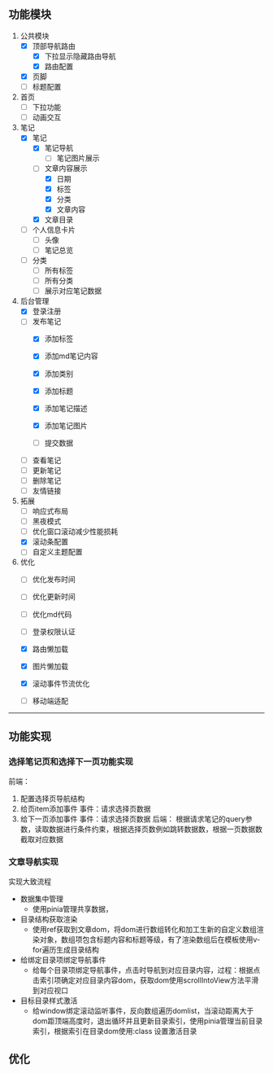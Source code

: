 ## 功能模块
1. 公共模块
    - [x] 顶部导航路由
      - [x] 下拉显示隐藏路由导航
      - [x] 路由配置
    - [x] 页脚
    - [ ] 标题配置
2. 首页
    - [ ] 下拉功能
    - [ ] 动画交互 
3. 笔记
    - [x] 笔记
      - [x] 笔记导航
        - [ ] 笔记图片展示
      - [ ] 文章内容展示
        - [x] 日期
        - [x] 标签
        - [x] 分类
        - [x] 文章内容
      - [x] 文章目录
    - [ ] 个人信息卡片
        - [ ] 头像
        - [ ] 笔记总览
    - [ ] 分类
      - [ ] 所有标签
      - [ ] 所有分类
      - [ ] 展示对应笔记数据
4. 后台管理
    - [x] 登录注册
    - [ ] 发布笔记
        - [x] 添加标签
        - [x] 添加md笔记内容
        - [x] 添加类别
        - [x] 添加标题
        - [x] 添加笔记描述
        - [x] 添加笔记图片

        - [ ] 提交数据  
    - [ ] 查看笔记
    - [ ] 更新笔记
    - [ ] 删除笔记
    - [ ] 友情链接
5. 拓展
    - [ ] 响应式布局
    - [ ] 黑夜模式
    - [ ] 优化窗口滚动减少性能损耗
    - [x] 滚动条配置
    - [ ] 自定义主题配置
6. 优化
    - [ ] 优化发布时间
    - [ ] 优化更新时间
    - [ ] 优化md代码
    - [ ] 登录权限认证
    - [x] 路由懒加载
    - [x] 图片懒加载
    - [x] 滚动事件节流优化
    - [ ] 移动端适配



---
## 功能实现


### 选择笔记页和选择下一页功能实现
前端：
1. 配置选择页导航结构
2. 给页item添加事件
    事件：请求选择页数据
3. 给下一页添加事件
    事件：请求选择页数据
后端：
根据请求笔记的query参数，读取数据进行条件约束，根据选择页数例如跳转数据数，根据一页数据数截取对应数据


### 文章导航实现
实现大致流程
- 数据集中管理
  - 使用pinia管理共享数据，
- 目录结构获取渲染
  - 使用ref获取到文章dom，将dom进行数组转化和加工生新的自定义数组渲染对象，数组项包含标题内容和标题等级，有了渲染数组后在模板使用v-for遍历生成目录结构
- 给绑定目录项绑定导航事件
  - 给每个目录项绑定导航事件，点击时导航到对应目录内容，过程：根据点击索引项确定对应目录内容dom，获取dom使用scrollIntoView方法平滑到对应视口
- 目标目录样式激活
  - 给window绑定滚动监听事件，反向数组遍历domlist，当滚动距离大于dom距顶端高度时，退出循环并且更新目录索引，使用pinia管理当前目录索引，根据索引在目录dom使用:class 设置激活目录





## 优化